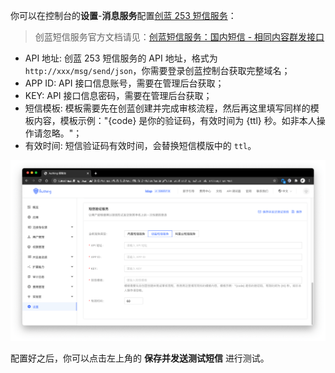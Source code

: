 你可以在控制台的**设置**-**消息服务**配置[创蓝 253 短信服务](https://253.com)：

> 创蓝短信服务官方文档请见：[创蓝短信服务：国内短信 - 相同内容群发接口](https://zz.253.com/api_doc/guo-nei-duan-xin/dan-fa-qun-fa-jie-kou.html)

- API 地址: 创蓝 253 短信服务的 API 地址，格式为 `http://xxx/msg/send/json`，你需要登录创蓝控制台获取完整域名；
- APP ID: API 接口信息账号，需要在管理后台获取；
- KEY: API 接口信息密码，需要在管理后台获取；
- 短信模板: 模板需要先在创蓝创建并完成审核流程，然后再这里填写同样的模板内容，模板示例："{code} 是你的验证码，有效时间为 {ttl} 秒。如非本人操作请忽略。"；
- 有效时间: 短信验证码有效时间，会替换短信模版中的 `ttl`。

![](./images/Xnip2021-03-04_10-57-05.png)

配置好之后，你可以点击左上角的 **保存并发送测试短信** 进行测试。